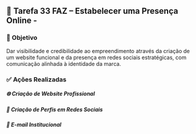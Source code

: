 ## 🧩 Tarefa 33 FAZ – Estabelecer uma Presença Online - 

### 🎯 Objetivo

Dar visibilidade e credibilidade ao empreendimento através da criação de um website funcional e da presença em redes sociais estratégicas, com comunicação alinhada à identidade da marca.


### ✅ Ações Realizadas

##### 🌐 Criação de Website Profissional

##### 📱 Criação de Perfis em Redes Sociais

##### 📧 E-mail Institucional

